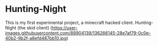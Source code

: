 # Hunting-Night
This is my first experimental project, a minecraft hacked client. Hunting-Night (the skid client)
(https://user-images.githubusercontent.com/88904139/136266145-28e7af79-0c0e-40b2-9b2f-a8efd487bb10.jpg)
